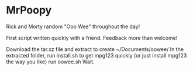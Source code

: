 # MrPoopy
Rick and Morty random "Ooo Wee" throughout the day!

First script written quickly with a friend.
Feedback more than welcome!

Download the tar.xz file and extract to create ~/Documents/oowee/
In the extracted folder, run install.sh to get mpg123 quickly (or just install mpg123 the way you like)
run oowee.sh
Wait.
